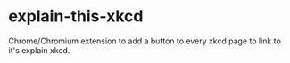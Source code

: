 # explain-this-xkcd
Chrome/Chromium extension to add a button to every xkcd page to link to it's explain xkcd.
